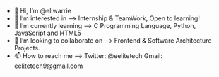 - 👋 Hi, I’m @eliwarrie
- 👀 I’m interested in --> Internship & TeamWork, Open to learning!
- 🌱 I’m currently learning --> C Programming Language, Python, JavaScript and HTML5
- 💞️ I’m looking to collaborate on --> Frontend & Software Architecture Projects.
- 📫 How to reach me --> Twitter: @eelitetech Gmail: eelitetech9@gmail.com

<!---
eliwarrie/eliwarrie is a ✨ special ✨ repository because its `README.md` (this file) appears on your GitHub profile.
You can click the Preview link to take a look at your changes.
--->
